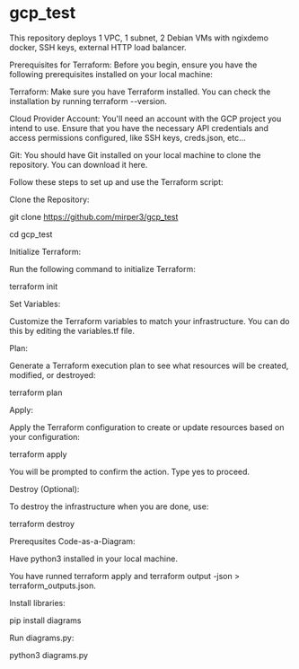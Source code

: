 # gcp_test

This repository deploys 1 VPC, 1 subnet, 2 Debian VMs with ngixdemo docker, SSH keys, external HTTP load balancer.

Prerequisites for Terraform:
  Before you begin, ensure you have the following prerequisites installed on your local machine:

  Terraform: Make sure you have Terraform installed. You can check the installation by running terraform --version.

  Cloud Provider Account: You'll need an account with the GCP project you intend to use. Ensure that you have the necessary API credentials and access permissions configured, like SSH keys, creds.json, etc...

  Git: You should have Git installed on your local machine to clone the repository. You can download it here.

Follow these steps to set up and use the Terraform script:

Clone the Repository:

  git clone https://github.com/mirper3/gcp_test

  cd gcp_test

Initialize Terraform:

Run the following command to initialize Terraform:

  terraform init

Set Variables:

  Customize the Terraform variables to match your infrastructure. You can do this by editing the variables.tf file.

Plan:

  Generate a Terraform execution plan to see what resources will be created, modified, or destroyed:

  terraform plan

Apply:

  Apply the Terraform configuration to create or update resources based on your configuration:

  terraform apply

  You will be prompted to confirm the action. Type yes to proceed.

Destroy (Optional):

  To destroy the infrastructure when you are done, use:

terraform destroy

Prerequsites Code-as-a-Diagram:

  Have python3 installed in your local machine.
  
  You have runned terraform apply and terraform output -json > terraform_outputs.json.
  
  Install libraries:
  
  pip install diagrams
  
  Run diagrams.py:
  
  python3 diagrams.py

